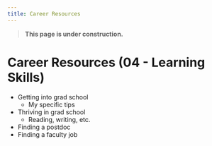 ```yaml
---
title: Career Resources
---
```


> **This page is under construction.** 

# Career Resources (04 - Learning Skills)
* Getting into grad school
	* My specific tips
* Thriving in grad school
	* Reading, writing, etc.
* Finding a postdoc
* Finding a faculty job
